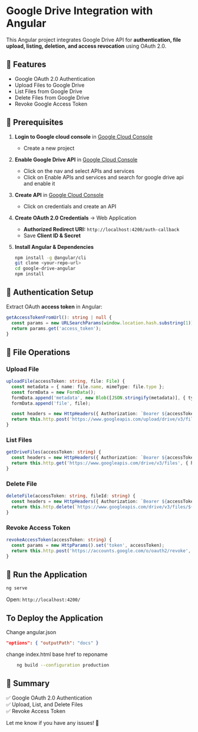 # Google Drive Integration with Angular

This Angular project integrates Google Drive API for **authentication, file upload, listing, deletion, and access revocation** using OAuth 2.0.

## 🚀 Features
- Google OAuth 2.0 Authentication
- Upload Files to Google Drive
- List Files from Google Drive
- Delete Files from Google Drive
- Revoke Google Access Token

## 📌 Prerequisites
1. **Login to Google cloud console** in [Google Cloud Console](https://console.cloud.google.com/)
	- Create a new project
2. **Enable Google Drive API** in [Google Cloud Console](https://console.cloud.google.com/)
	- Click on the nav and select APIs and services
	- Click on Enable APIs and services and search for google drive api and enable it

3. **Create API** in [Google Cloud Console](https://console.cloud.google.com/)
	- Click on credentials and create an API
	
4. **Create OAuth 2.0 Credentials** → Web Application
   - **Authorized Redirect URI:** `http://localhost:4200/auth-callback`
   - Save **Client ID & Secret**
5. **Install Angular & Dependencies**
   ```bash
   npm install -g @angular/cli
   git clone <your-repo-url>
   cd google-drive-angular
   npm install
   ```

## 🔐 Authentication Setup
Extract OAuth **access token** in Angular:
```typescript
getAccessTokenFromUrl(): string | null {
  const params = new URLSearchParams(window.location.hash.substring(1));
  return params.get('access_token');
}
```

## 📂 File Operations

### **Upload File**
```typescript
uploadFile(accessToken: string, file: File) {
  const metadata = { name: file.name, mimeType: file.type };
  const formData = new FormData();
  formData.append('metadata', new Blob([JSON.stringify(metadata)], { type: 'application/json' }));
  formData.append('file', file);

  const headers = new HttpHeaders({ Authorization: `Bearer ${accessToken}` });
  return this.http.post('https://www.googleapis.com/upload/drive/v3/files?uploadType=multipart', formData, { headers });
}
```

### **List Files**
```typescript
getDriveFiles(accessToken: string) {
  const headers = new HttpHeaders({ Authorization: `Bearer ${accessToken}` });
  return this.http.get('https://www.googleapis.com/drive/v3/files', { headers });
}
```

### **Delete File**
```typescript
deleteFile(accessToken: string, fileId: string) {
  const headers = new HttpHeaders({ Authorization: `Bearer ${accessToken}` });
  return this.http.delete(`https://www.googleapis.com/drive/v3/files/${fileId}`, { headers });
}
```

### **Revoke Access Token**
```typescript
revokeAccessToken(accessToken: string) {
  const params = new HttpParams().set('token', accessToken);
  return this.http.post('https://accounts.google.com/o/oauth2/revoke', null, { params });
}
```

## 🚀 Run the Application
```bash
ng serve
```
Open: `http://localhost:4200/`

## To Deploy the Application
Change angular.json 
```json
"options": { "outputPath": "docs" }
```
change index.html base href to reponame
```bash
    ng build --configuration production
```

## 🎯 Summary
✅ Google OAuth 2.0 Authentication  
✅ Upload, List, and Delete Files  
✅ Revoke Access Token  

Let me know if you have any issues! 🚀

